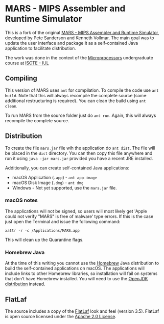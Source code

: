 # MARS - MIPS Assembler and Runtime Simulator

This is a fork of the original [MARS - MIPS Assembler and Runtime Simulator](https://dpetersanderson.github.io), developed by Pete Sanderson and Kenneth Vollmar. The main goal was to update the user interface and package it as a self-contained Java application to facilitate distribution.

The work was done in the context of the [Microprocessors](https://fenix-mais.iscte-iul.pt/courses/l0706-284502928656658) undergraduate course at [ISCTE - IUL](https://www.iscte-iul.pt/)


## Compiling

This version of MARS uses `ant` for compilation. To compile the code use `ant build`. Note that this will always recompile the complete source (some additional restructuring is required). You can clean the build using `ant clean`.

To run MARS from the source folder just do `ant run`. Again, this will always recompile the complete source.

## Distribution

To create the file `mars.jar` file wih the application do `ant dist`. The file will be placed in the `dist` directory. You can then copy this file anywhere and run it using `java -jar mars.jar` provided you have a recent JRE installed.

Additionally, you can create self-contained Java applications:

+ macOS Application (`.app`) - `ant app-image`
+ macOS Disk Image (`.dmg`) - `ant dmg`
+ Windows - Not yet supported, use the `mars.jar` file.

### macOS notes

The applications will not be signed, so users will most likely get 'Apple could not verify "MARS" is free of malware' type errors. If this is the case just open the Terminal and issue the following command:

```shell
xattr -r -c /Applications/MARS.app
```

This will clean up the Quarantine flags.

### Homebrew Java

At the time of this writing you cannot use the [Homebrew](https://brew.sh) Java distribution to build the self-contained applications on macOS. The applications will include links to other Homebrew libraries, so installation will fail on systems that don't have Homebrew installed. You will need to use the [OpenJDK distribution](https://jdk.java.net/23/) instead.


## FlatLaf

The source includes a copy of the [FlatLaf](https://www.formdev.com/flatlaf/) look and feel (version 3.5). FlatLaf is open source licensed under the [Apache 2.0 License](https://github.com/JFormDesigner/FlatLaf/blob/master/LICENSE).